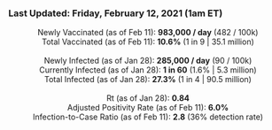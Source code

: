 ### Last Updated: Friday, February 12, 2021 (1am ET)
<p align="center">
Newly Vaccinated (as of Feb 11): <b>983,000 / day</b>
(482 / 100k)<br>
Total Vaccinated (as of Feb 11): <b>10.6%</b>
(1 in 9 | 35.1 million)<br>
<br>
Newly Infected (as of Jan 28): <b>285,000 / day</b> 
(90 / 100k)<br>
Currently Infected (as of Jan 28): <b>1 in 60</b>
(1.6% | 5.3 million)<br>
Total Infected (as of Jan 28): <b>27.3%</b>
(1 in 4 | 90.5 million)<br>
<br>
Rt (as of Jan 28): <b>0.84</b><br>
Adjusted Positivity Rate (as of Feb 11): <b>6.0%</b><br>
Infection-to-Case Ratio (as of Feb 11): <b>2.8</b> (36% detection rate)</p>